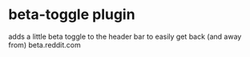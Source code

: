 # beta-toggle plugin

adds a little beta toggle to the header bar to easily get back (and away from) beta.reddit.com
